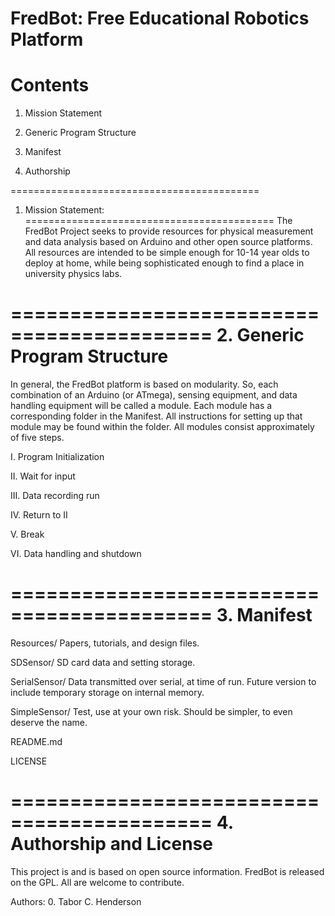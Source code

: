 FredBot: Free Educational Robotics Platform
===========================================
Contents 
========
1. Mission Statement

2. Generic Program Structure

3. Manifest

4. Authorship

===========================================
1. Mission Statement:
===========================================
The FredBot Project seeks to provide resources for physical measurement and data analysis based on Arduino and other open source platforms. All resources are intended to be simple enough for 10-14 year olds to deploy at home, while being sophisticated enough to find a place in university physics labs. 

===========================================
2. Generic Program Structure
===========================================
In general, the FredBot platform is based on modularity. So, each combination of an Arduino (or ATmega), sensing equipment, and data handling equipment will be called a module. Each module has a corresponding folder in the Manifest. All instructions for setting up that module may be found within the folder. All modules consist approximately of five steps. 

I. Program Initialization

II. Wait for input

III. Data recording run

IV. Return to II

V. Break

VI. Data handling and shutdown

===========================================
3. Manifest
===========================================

Resources/
	Papers, tutorials, and design files.

SDSensor/
	SD card data and setting storage.

SerialSensor/
	Data transmitted over serial, at time of run.
	Future version to include temporary storage on internal memory.

SimpleSensor/
	Test, use at your own risk. Should be simpler, to even deserve the name.

README.md

LICENSE

===========================================
4. Authorship and License
===========================================
This project is and is based on open source information. FredBot is released on the GPL. All are welcome to contribute.

Authors:
0. Tabor C. Henderson
